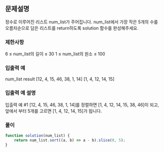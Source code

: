 ## 문제설명

정수로 이루어진 리스트 num_list가 주어집니다. num_list에서 가장 작은 5개의 수를 오름차순으로 담은 리스트를 return하도록 solution 함수를 완성해주세요.

### 제한사항

6 ≤ num_list의 길이 ≤ 30
1 ≤ num_list의 원소 ≤ 100

### 입출력 예

num_list result
[12, 4, 15, 46, 38, 1, 14] [1, 4, 12, 14, 15]

### 입출력 예 설명

입출력 예 #1
[12, 4, 15, 46, 38, 1, 14]를 정렬하면 [1, 4, 12, 14, 15, 38, 46]이 되고, 앞에서 부터 5개를 고르면 [1, 4, 12, 14, 15]가 됩니다.

### 풀이

```javaScript
function solution(num_list) {
    return num_list.sort((a, b) => a - b).slice(0, 5);
}
```
